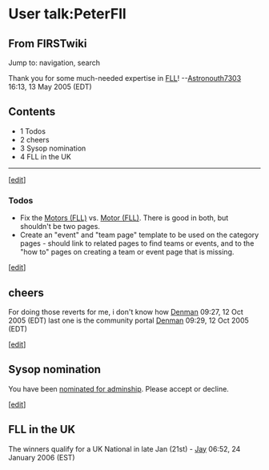 # User talk:PeterFll

## From FIRSTwiki

Jump to: navigation, search

Thank you for some much-needed expertise in [FLL](FLL "FLL")! --[Astronouth7303](User:Astronouth7303 "User:Astronouth7303") 16:13, 13 May 2005 (EDT)

## Contents

- 1 Todos
- 2 cheers
- 3 Sysop nomination
- 4 FLL in the UK

--------------------------------------------------------------------------------

[[edit](/index.php?title=User_talk:PeterFll&action=edit&section=1 "Edit
section: Todos")]

### Todos

- Fix the [Motors (FLL)](Motors_%28FLL%29 "Motors \(FLL\)") vs. [Motor (FLL)](Motor_%28FLL%29 "Motor \(FLL\)"). There is good in both, but shouldn't be two pages.
- Create an "event" and "team page" template to be used on the category pages - should link to related pages to find teams or events, and to the "how to" pages on creating a team or event page that is missing.

[[edit](/index.php?title=User_talk:PeterFll&action=edit&section=2 "Edit
section: cheers")]

## cheers

For doing those reverts for me, i don't know how [Denman](User:Denman "User:Denman") 09:27, 12 Oct 2005 (EDT) last one is the community portal [Denman](User:Denman "User:Denman") 09:29, 12 Oct 2005 (EDT)

[[edit](/index.php?title=User_talk:PeterFll&action=edit&section=3 "Edit
section: Sysop nomination")]

## Sysop nomination

You have been [nominated for adminship](FIRSTwiki:Nominations_for_adminship#PeterFll "FIRSTwiki:Nominations for adminship"). Please accept or decline.

[[edit](/index.php?title=User_talk:PeterFll&action=edit&section=4 "Edit
section: FLL in the UK")]

## FLL in the UK

The winners qualify for a UK National in late Jan (21st) - [Jay](User:JVGazeley "User:JVGazeley") 06:52, 24 January 2006 (EST)
